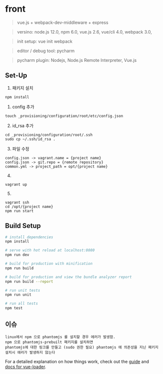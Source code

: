 # front
> vue.js + webpack-dev-middleware + express

> versino: node.js 12.0, npm 6.0, vue.js 2.6, vue/cli 4.0, webpack 3.0, 

> init setup: vue init webpack

> editor / debug tool: pycharm

> pycharm plugin: Nodejs, Node.js Remote Interpreter, Vue.js
## Set-Up
1. 패키지 설치
```
npm install
```
1. config 추가
```
touch _provisioning/configuration/root/etc/config.json
```
2. id_rsa 추가
```
cd _provisioning/configuration/root/.ssh
sudo cp ~/.ssh/id_rsa .
```
3. 파일 수정
```
config.json -> vagrant.name = {project name}
config.json -> git.repo = {remote repository}
common.yml -> project_path = opt/{project name}
```
4. 
```
vagrant up
```
5.
```
vagrant ssh
cd /opt/{project name}
npm run start
```
## Build Setup

``` bash
# install dependencies
npm install

# serve with hot reload at localhost:8080
npm run dev

# build for production with minification
npm run build

# build for production and view the bundle analyzer report
npm run build --report

# run unit tests
npm run unit

# run all tests
npm test
```

## 이슈
```
linux에서 npm 으로 phantomjs 를 설치할 경우 에러가 발생함.
npm 으로 phantomjs-prebuilt 패키지를 설치하면 
phantomjs에 대한 링크를 만들고 (sudo 권한 필요) phantomjs 에 의존성을 지닌 패키지 설치시 에러가 발생하지 않는다 
```

For a detailed explanation on how things work, check out the [guide](http://vuejs-templates.github.io/webpack/) and [docs for vue-loader](http://vuejs.github.io/vue-loader).
